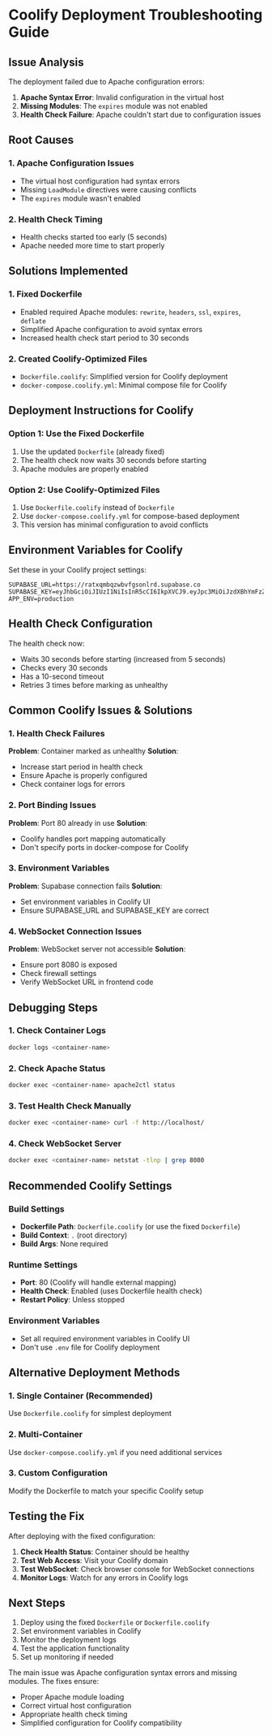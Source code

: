 # Coolify Deployment Troubleshooting Guide

## Issue Analysis

The deployment failed due to Apache configuration errors:

1. **Apache Syntax Error**: Invalid configuration in the virtual host
2. **Missing Modules**: The `expires` module was not enabled
3. **Health Check Failure**: Apache couldn't start due to configuration issues

## Root Causes

### 1. Apache Configuration Issues
- The virtual host configuration had syntax errors
- Missing `LoadModule` directives were causing conflicts
- The `expires` module wasn't enabled

### 2. Health Check Timing
- Health checks started too early (5 seconds)
- Apache needed more time to start properly

## Solutions Implemented

### 1. Fixed Dockerfile
- Enabled required Apache modules: `rewrite`, `headers`, `ssl`, `expires`, `deflate`
- Simplified Apache configuration to avoid syntax errors
- Increased health check start period to 30 seconds

### 2. Created Coolify-Optimized Files
- `Dockerfile.coolify`: Simplified version for Coolify deployment
- `docker-compose.coolify.yml`: Minimal compose file for Coolify

## Deployment Instructions for Coolify

### Option 1: Use the Fixed Dockerfile
1. Use the updated `Dockerfile` (already fixed)
2. The health check now waits 30 seconds before starting
3. Apache modules are properly enabled

### Option 2: Use Coolify-Optimized Files
1. Use `Dockerfile.coolify` instead of `Dockerfile`
2. Use `docker-compose.coolify.yml` for compose-based deployment
3. This version has minimal configuration to avoid conflicts

## Environment Variables for Coolify

Set these in your Coolify project settings:

```
SUPABASE_URL=https://ratxqmbqzwbvfgsonlrd.supabase.co
SUPABASE_KEY=eyJhbGciOiJIUzI1NiIsInR5cCI6IkpXVCJ9.eyJpc3MiOiJzdXBhYmFzZSIsInJlZiI6InJhdHhxbWJxendidmZnc29ubHJkIiwicm9sZSI6ImFub24iLCJpYXQiOjE3NDQyMDI0NDAsImV4cCI6MjA1OTc3ODQ0MH0.HJ9nQbvVvVisvQb6HMVMlmQBVmW7Ie42Z6Afdwn8W2M
APP_ENV=production
```

## Health Check Configuration

The health check now:
- Waits 30 seconds before starting (increased from 5 seconds)
- Checks every 30 seconds
- Has a 10-second timeout
- Retries 3 times before marking as unhealthy

## Common Coolify Issues & Solutions

### 1. Health Check Failures
**Problem**: Container marked as unhealthy
**Solution**: 
- Increase start period in health check
- Ensure Apache is properly configured
- Check container logs for errors

### 2. Port Binding Issues
**Problem**: Port 80 already in use
**Solution**:
- Coolify handles port mapping automatically
- Don't specify ports in docker-compose for Coolify

### 3. Environment Variables
**Problem**: Supabase connection fails
**Solution**:
- Set environment variables in Coolify UI
- Ensure SUPABASE_URL and SUPABASE_KEY are correct

### 4. WebSocket Connection Issues
**Problem**: WebSocket server not accessible
**Solution**:
- Ensure port 8080 is exposed
- Check firewall settings
- Verify WebSocket URL in frontend code

## Debugging Steps

### 1. Check Container Logs
```bash
docker logs <container-name>
```

### 2. Check Apache Status
```bash
docker exec <container-name> apache2ctl status
```

### 3. Test Health Check Manually
```bash
docker exec <container-name> curl -f http://localhost/
```

### 4. Check WebSocket Server
```bash
docker exec <container-name> netstat -tlnp | grep 8080
```

## Recommended Coolify Settings

### Build Settings
- **Dockerfile Path**: `Dockerfile.coolify` (or use the fixed `Dockerfile`)
- **Build Context**: `.` (root directory)
- **Build Args**: None required

### Runtime Settings
- **Port**: 80 (Coolify will handle external mapping)
- **Health Check**: Enabled (uses Dockerfile health check)
- **Restart Policy**: Unless stopped

### Environment Variables
- Set all required environment variables in Coolify UI
- Don't use `.env` file for Coolify deployment

## Alternative Deployment Methods

### 1. Single Container (Recommended)
Use `Dockerfile.coolify` for simplest deployment

### 2. Multi-Container
Use `docker-compose.coolify.yml` if you need additional services

### 3. Custom Configuration
Modify the Dockerfile to match your specific Coolify setup

## Testing the Fix

After deploying with the fixed configuration:

1. **Check Health Status**: Container should be healthy
2. **Test Web Access**: Visit your Coolify domain
3. **Test WebSocket**: Check browser console for WebSocket connections
4. **Monitor Logs**: Watch for any errors in Coolify logs

## Next Steps

1. Deploy using the fixed `Dockerfile` or `Dockerfile.coolify`
2. Set environment variables in Coolify
3. Monitor the deployment logs
4. Test the application functionality
5. Set up monitoring if needed

The main issue was Apache configuration syntax errors and missing modules. The fixes ensure:
- Proper Apache module loading
- Correct virtual host configuration
- Appropriate health check timing
- Simplified configuration for Coolify compatibility
